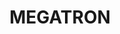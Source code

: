 ---
title: MEGATRON
summary: MEGA TRajectories of clONes.
tags:
- Python
# date: "2022-02-03"

# Optional external URL for project (replaces project detail page).
external_link: "https://megatron-bio.readthedocs.io"

image:
  # caption: Photo by rawpixel on Unsplash
  focal_point: Smart

# links:
# - icon: twitter
#   icon_pack: fab
#   name: Follow
#   url: https://twitter.com/georgecushen
# url_code: ""
# url_pdf: ""
# url_slides: ""
# url_video: ""

# # Slides (optional).
# #   Associate this project with Markdown slides.
# #   Simply enter your slide deck's filename without extension.
# #   E.g. `slides = "example-slides"` references `content/slides/example-slides.md`.
# #   Otherwise, set `slides = ""`.
# slides: example
---